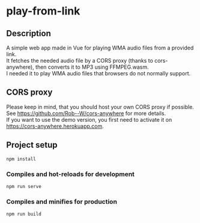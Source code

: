 # play-from-link

## Description

A simple web app made in Vue for playing WMA audio files from a provided link. \
It fetches the needed audio file by a CORS proxy (thanks to cors-anywhere), then converts it to MP3 using FFMPEG.wasm. \
I needed it to play WMA audio files that browsers do not normally support.

## CORS proxy

Please keep in mind, that you should host your own CORS proxy if possible. \
See https://github.com/Rob--W/cors-anywhere for more details. \
If you want to use the demo version, you first need to activate it on https://cors-anywhere.herokuapp.com.


## Project setup
```
npm install
```

### Compiles and hot-reloads for development
```
npm run serve
```

### Compiles and minifies for production
```
npm run build
```

